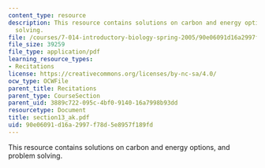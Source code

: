 ```yaml
---
content_type: resource
description: This resource contains solutions on carbon and energy options, and problem
  solving.
file: /courses/7-014-introductory-biology-spring-2005/90e06091d16a2997f78d5e8957f189fd_section13_ak.pdf
file_size: 39259
file_type: application/pdf
learning_resource_types:
- Recitations
license: https://creativecommons.org/licenses/by-nc-sa/4.0/
ocw_type: OCWFile
parent_title: Recitations
parent_type: CourseSection
parent_uid: 3889c722-095c-4bf0-9140-16a7998b93dd
resourcetype: Document
title: section13_ak.pdf
uid: 90e06091-d16a-2997-f78d-5e8957f189fd
---
```

This resource contains solutions on carbon and energy options, and problem solving.